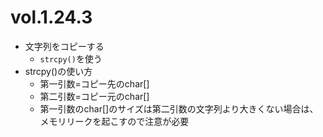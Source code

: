 # vol.1.24.3

- 文字列をコピーする
  - `strcpy()`を使う
- strcpy()の使い方
  - 第一引数=コピー先のchar[]
  - 第二引数=コピー元のchar[]
  - 第一引数のchar[]のサイズは第二引数の文字列より大きくない場合は、メモリリークを起こすので注意が必要
